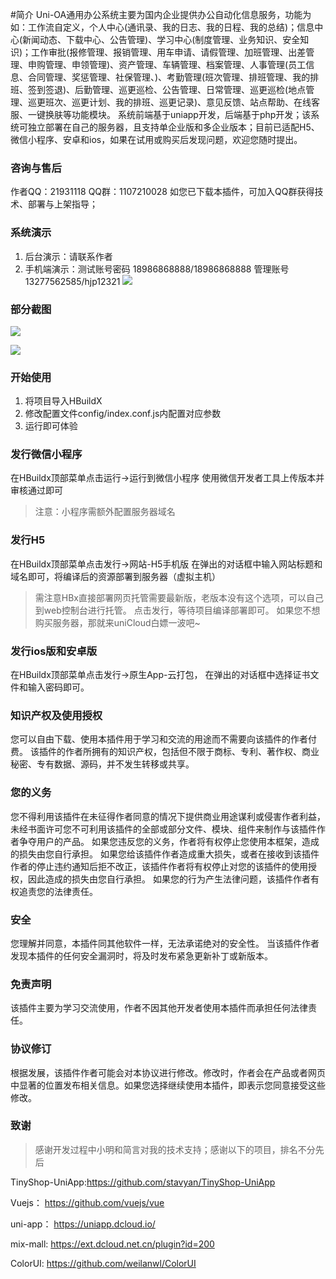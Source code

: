 #简介
Uni-OA通用办公系统主要为国内企业提供办公自动化信息服务，功能为如：工作流自定义，个人中心(通讯录、我的日志、我的日程、我的总结)；信息中心(新闻动态、下载中心、公告管理)、学习中心(制度管理、业务知识、安全知识)；工作审批(报修管理、报销管理、用车申请、请假管理、加班管理、出差管理、申购管理、申领管理)、资产管理、车辆管理、档案管理、人事管理(员工信息、合同管理、奖惩管理、社保管理、)、考勤管理(班次管理、排班管理、我的排班、签到签退)、后勤管理、巡更巡检、公告管理、日常管理、巡更巡检(地点管理、巡更班次、巡更计划、我的排班、巡更记录)、意见反馈、站点帮助、在线客服、一键换肤等功能模块。
系统前端基于uniapp开发，后端基于php开发；该系统可独立部署在自己的服务器，且支持单企业版和多企业版本；目前已适配H5、微信小程序、安卓和ios，如果在试用或购买后发现问题，欢迎您随时提出。

### 咨询与售后

作者QQ：21931118 QQ群：1107210028
如您已下载本插件，可加入QQ群获得技术、部署与上架指导；

### 系统演示

1. 后台演示：请联系作者
2. 手机端演示：测试账号密码 18986868888/18986868888 管理账号 13277562585/hjp12321
![](http://wephp-oa.oss-cn-shenzhen.aliyuncs.com/images/2020/11/23/image_1606146357_mz3LWWi7.png)

### 部分截图

![](http://wephp-oa.oss-cn-shenzhen.aliyuncs.com/images/2020/11/24/image_1606211083_EqU6kbWZ.png)

![](http://wephp-oa.oss-cn-shenzhen.aliyuncs.com/images/2020/11/24/image_1606211322_EyAAx6i0.png)

### 开始使用

1. 将项目导入HBuildX
2. 修改配置文件config/index.conf.js内配置对应参数
3. 运行即可体验

### 发行微信小程序

在HBuildx顶部菜单点击运行->运行到微信小程序
使用微信开发者工具上传版本并审核通过即可
>注意：小程序需额外配置服务器域名

### 发行H5

在HBuildx顶部菜单点击发行->网站-H5手机版
在弹出的对话框中输入网站标题和域名即可，将编译后的资源部署到服务器（虚拟主机）
>需注意HBx直接部署网页托管需要最新版，老版本没有这个选项，可以自己到web控制台进行托管。
点击发行，等待项目编译部署即可。
如果您不想购买服务器，那就来uniCloud白嫖一波吧~

### 发行ios版和安卓版
在HBuildx顶部菜单点击发行->原生App-云打包，
在弹出的对话框中选择证书文件和输入密码即可。


### 知识产权及使用授权

您可以自由下载、使用本插件用于学习和交流的用途而不需要向该插件的作者付费。 该插件的作者所拥有的知识产权，包括但不限于商标、专利、著作权、商业秘密、专有数据、源码，并不发生转移或共享。 

### 您的义务

您不得利用该插件在未征得作者同意的情况下提供商业用途谋利或侵害作者利益， 未经书面许可您不可利用该插件的全部或部分文件、模块、组件来制作与该插件作者争夺用户的产品。 如果您违反您的义务，作者将有权停止您使用本框架，造成的损失由您自行承担。 如果您给该插件作者造成重大损失，或者在接收到该插件作者的停止违约通知后拒不改正，该插件作者将有权停止对您的该插件的使用授权，因此造成的损失由您自行承担。 如果您的行为产生法律问题，该插件作者有权追责您的法律责任。


### 安全

您理解并同意，本插件同其他软件一样，无法承诺绝对的安全性。 当该插件作者发现本插件的任何安全漏洞时，将及时发布紧急更新补丁或新版本。

### 免责声明

该插件主要为学习交流使用，作者不因其他开发者使用本插件而承担任何法律责任。

### 协议修订

根据发展，该插件作者可能会对本协议进行修改。修改时，作者会在产品或者网页中显著的位置发布相关信息。如果您选择继续使用本插件，即表示您同意接受这些修改。

### 致谢

>感谢开发过程中小明和简言对我的技术支持；感谢以下的项目，排名不分先后

TinyShop-UniApp:https://github.com/stavyan/TinyShop-UniApp

Vuejs： https://github.com/vuejs/vue

uni-app： https://uniapp.dcloud.io/

mix-mall: https://ext.dcloud.net.cn/plugin?id=200

ColorUI: https://github.com/weilanwl/ColorUI

